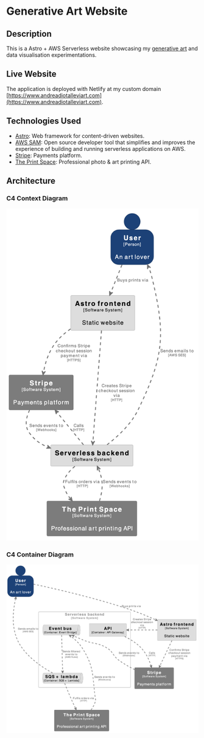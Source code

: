 # Generative Art Website

## Description

This is a Astro + AWS Serverless website showcasing my [generative art](https://github.com/AndreaDiotallevi/generative-art) and data visualisation experimentations.

## Live Website

The application is deployed with Netlify at my custom domain [https://www.andreadiotalleviart.com](https://www.andreadiotalleviart.com).

## Technologies Used

-   [Astro](https://astro.build): Web framework for content-driven websites.
-   [AWS SAM](https://aws.amazon.com/serverless/sam/): Open source developer tool that simplifies and improves the experience of building and running serverless applications on AWS.
-   [Stripe](https://docs.stripe.com/payments/checkout?locale=en-GB): Payments platform.
-   [The Print Space](https://www.theprintspace.co.uk/art-printing-api): Professional photo & art printing API.

## Architecture

### C4 Context Diagram

![Architecture](./docs/context-diagram.png)

### C4 Container Diagram

![Architecture](./docs/container-diagram.png)
